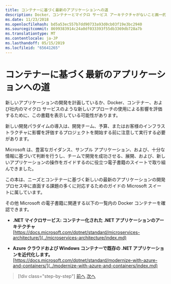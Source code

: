 ```yaml
---
title: コンテナーに基づく最新のアプリケーションへの道
description: Docker、コンテナーとマイクロ サービス アーキテクチャがないこと画一的なソリューションを理解します。 ここで決定に役立ついくつかの参照があります。
ms.date: 11/23/2018
ms.openlocfilehash: bd5a53ec557b7dd90733a93d0cb03f19e3bc2940
ms.sourcegitcommit: 8699383914c24a0df033393f55db3369db728a7b
ms.translationtype: MT
ms.contentlocale: ja-JP
ms.lasthandoff: 05/15/2019
ms.locfileid: "65641265"
---
```

# <a name="road-to-modern-applications-based-on-containers"></a>コンテナーに基づく最新のアプリケーションへの道

新しいアプリケーションの開発を計画しているか、Docker、コンテナー、および社内のマイクロ サービスのような新しいアプローチの使用による影響を評価するために、この書籍を表示している可能性があります。

新しい開発パラダイムの導入は、開発チーム、予算、またはお客様のインフラストラクチャに影響を評価するプロジェクトを開始する前に注意して実行する必要があります。

Microsoft は、豊富なガイダンス、サンプル アプリケーション、および、十分な情報に基づいて判断を行うし、チームで開発を成功させる、展開、および、新しいアプリケーションの操作をガイドするのに役立つ電子書籍のスイートで取り組んできました。

この本は、ニーズとコンテナーに基づく新しいの最新のアプリケーションの開発プロセス中に直面する課題の多くに対応するためのガイドの Microsoft スイートに属しています。

その他 Microsoft の電子書籍に関連する以下の一覧内の Docker コンテナーを確認できます。

- **.NET マイクロサービス: コンテナー化された .NET アプリケーションのアーキテクチャ** \
  [https://docs.microsoft.com/dotnet/standard/microservices-architecture/](../microservices-architecture/index.md)

- **Azure クラウドおよび Windows コンテナーで既存の .NET アプリケーションを近代化します。** \
  [https://docs.microsoft.com/dotnet/standard/modernize-with-azure-and-containers/](../modernize-with-azure-and-containers/index.md)

>[!div class="step-by-step"]
>[前へ](docker-containers-images-and-registries.md)
>[次へ](docker-application-lifecycle/index.md)
